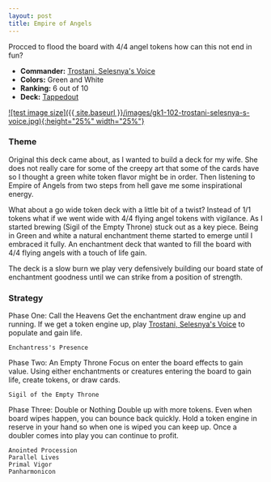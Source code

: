 ```yaml
---
layout: post
title: Empire of Angels
---
```


Procced to flood the board with 4/4 angel tokens how can this not end in fun?

- **Commander:** [Trostani, Selesnya's Voice](https://scryfall.com/card/gk1/102/trostani-selesnyas-voice)
- **Colors:** Green and White 
- **Ranking:** 6 out of 10
- **Deck:** [Tappedout](https://tappedout.net/mtg-decks/empire-of-angels/)

[![test image size]({{ site.baseurl }}/images/gk1-102-trostani-selesnya-s-voice.jpg){:height="25%" width="25%"}](https://scryfall.com/card/gk1/102/trostani-selesnyas-voice)

### Theme

Original this deck came about, as I wanted to build a deck for my wife. She does not really care for some of the creepy art that some of the cards have so I thought a green white token flavor might be in order. Then listening to Empire of Angels from two steps from hell gave me some inspirational energy.

What about a go wide token deck with a little bit of a twist? Instead of 1/1 tokens what if we went wide with 4/4 flying angel tokens with vigilance. As I started brewing (Sigil of the Empty Throne) stuck out as a key piece. Being in Green and white a natural enchantment theme started to emerge until I embraced it fully. An enchantment deck that wanted to fill the board with 4/4 flying angels with a touch of life gain.

The deck is a slow burn we play very defensively building our board state of enchantment goodness until we can strike from a position of strength.

### Strategy
Phase One: Call the Heavens
Get the enchantment draw engine up and running. If we get a token engine up, play [Trostani, Selesnya's Voice](https://scryfall.com/card/gk1/102/trostani-selesnyas-voice) to populate and gain life.
```
Enchantress's Presence
```

Phase Two: An Empty Throne
Focus on enter the board effects to gain value. Using either enchantments or creatures entering the board to gain life, create tokens, or draw cards.
```
Sigil of the Empty Throne
```
Phase Three: Double or Nothing
Double up with more tokens. Even when board wipes happen, you can bounce back quickly. Hold a token engine in reserve in your hand so when one is wiped you can keep up. Once a doubler comes into play you can continue to profit.
```
Anointed Procession
Parallel Lives
Primal Vigor
Panharmonicon
```
